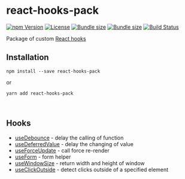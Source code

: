 # react-hooks-pack

[![npm Version](https://img.shields.io/npm/v/react-hooks-pack.svg)](https://www.npmjs.com/package/react-hooks-pack)
[![License](https://img.shields.io/npm/l/react-hooks-pack.svg)](https://github.com/neketabrain/react-hooks-pack/blob/master/LICENSE)
[![Bundle size](https://badgen.net/bundlephobia/min/react-hooks-pack?label=size)](https://bundlephobia.com/result?p=react-hooks-pack)
[![Bundle size](https://badgen.net/bundlephobia/minzip/react-hooks-pack?label=gzip%20size)](https://bundlephobia.com/result?p=react-hooks-pack)
[![Build Status](https://travis-ci.com/neketabrain/react-hooks-pack.svg?branch=master)](https://travis-ci.com/neketabrain/react-hooks-pack)

Package of custom [React hooks](https://reactjs.org/docs/hooks-intro.html)

## Installation

```
npm install --save react-hooks-pack
```

or

```
yarn add react-hooks-pack
```

<br />

## Hooks

- [useDebounce](https://github.com/neketabrain/react-hooks-pack/blob/master/docs/useDebounce.md) - delay the calling of function
- [useDeferredValue](https://github.com/neketabrain/react-hooks-pack/blob/master/docs/useDeferredValue.md) - delay the changing of value
- [useForceUpdate](https://github.com/neketabrain/react-hooks-pack/blob/master/docs/useForceUpdate.md) - call force re-render
- [useForm](https://github.com/neketabrain/react-hooks-pack/blob/master/docs/useForm.md) - form helper
- [useWindowSize](https://github.com/neketabrain/react-hooks-pack/blob/master/docs/useWindowSize.md) - return width and height of window
- [useClickOutside](https://github.com/neketabrain/react-hooks-pack/blob/master/docs/useClickOutside.md) - detect clicks outside of a specified element
